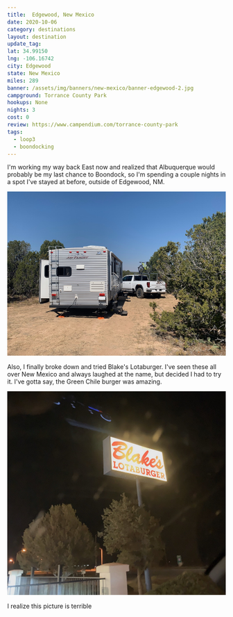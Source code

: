 ```yaml
---
title:  Edgewood, New Mexico
date: 2020-10-06
category: destinations
layout: destination
update_tag: 
lat: 34.99150
lng: -106.16742
city: Edgewood
state: New Mexico
miles: 289
banner: /assets/img/banners/new-mexico/banner-edgewood-2.jpg
campground: Torrance County Park
hookups: None
nights: 3
cost: 0
review: https://www.campendium.com/torrance-county-park
tags:
  - loop3
  - boondocking
---
```


I'm working my way back East now and realized that Albuquerque would probably be my last chance to Boondock, so I'm spending a couple nights in a spot I've stayed at before, outside of Edgewood, NM. 

![second edgewood campsite](/assets/img/destinations/new-mexico/edgewood2/campsite.jpg)

Also, I finally broke down and tried Blake's Lotaburger. I've seen these all over New Mexico and always laughed at the name, but decided I had to try it. I've gotta say, the Green Chile burger was amazing. 

![blake's lotaburger](/assets/img/destinations/new-mexico/edgewood2/blakes-lotaburger.jpg)

<p class="text-center text-muted">
I realize this picture is terrible
</p>
